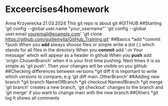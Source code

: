 # Exceercises4homework
Anna Krzywiecka 21.03.2024 This git repo is about git
#GITHUB
##Starting
'git config --global user.name "your_username"'
'git config --global user.email youremail@example.com'
'git clone https://github.com/guillemylla/GitHub_Training.git'
##Basics 
*add
*commit
*push
When you **add** always shoose files or simple write a dot (.) which stands for all files in the directory
When you **commit** add '-m Your message' which will appear as a header in github 
When you **push** add 'origin ChosenBranch' when it is your first time pushing. Next times it is as simple as 'git push'. Then your changes will be visible on you github
##Checking differences between versions
*git diff
It is important to write which versions to compare, e.g 'git diff main..OtherBranch'
##Adding new branch 
*git branch NameOfBranch
*git checkout NameofBranch
*git merge
'git branch' creates a new branch, 'git checkout' changes to the branch and 'git merge' if you want to change main with the new branch
##Others
*git log
It shows all comments
